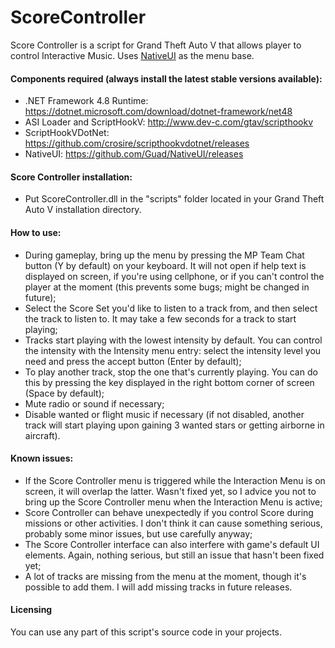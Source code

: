 # ScoreController

Score Controller is a script for Grand Theft Auto V that allows player to control Interactive Music. Uses [NativeUI](https://github.com/Guad/NativeUI) as the menu base.

#### Components required (always install the latest stable versions available):
- .NET Framework 4.8 Runtime: https://dotnet.microsoft.com/download/dotnet-framework/net48
- ASI Loader and ScriptHookV: http://www.dev-c.com/gtav/scripthookv
- ScriptHookVDotNet: https://github.com/crosire/scripthookvdotnet/releases
- NativeUI: https://github.com/Guad/NativeUI/releases

#### Score Controller installation:
- Put ScoreController.dll in the "scripts" folder located in your Grand Theft Auto V installation directory.

#### How to use:
- During gameplay, bring up the menu by pressing the MP Team Chat button (Y by default) on your keyboard. It will not open if help text is displayed on screen, if you're using cellphone, or if you can't control the player at the moment (this prevents some bugs; might be changed in future);
- Select the Score Set you'd like to listen to a track from, and then select the track to listen to. It may take a few seconds for a track to start playing;
- Tracks start playing with the lowest intensity by default. You can control the intensity with the Intensity menu entry: select the intensity level you need and press the accept button (Enter by default);
- To play another track, stop the one that's currently playing. You can do this by pressing the key displayed in the right bottom corner of screen (Space by default);
- Mute radio or sound if necessary;
- Disable wanted or flight music if necessary (if not disabled, another track will start playing upon gaining 3 wanted stars or getting airborne in aircraft).

#### Known issues:
- If the Score Controller menu is triggered while the Interaction Menu is on screen, it will overlap the latter. Wasn't fixed yet, so I advice you not to bring up the Score Controller menu when the Interaction Menu is active;
- Score Controller can behave unexpectedly if you control Score during missions or other activities. I don't think it can cause something serious, probably some minor issues, but use carefully anyway;
- The Score Controller interface can also interfere with game's default UI elements. Again, nothing serious, but still an issue that hasn't been fixed yet;
- A lot of tracks are missing from the menu at the moment, though it's possible to add them. I will add missing tracks in future releases.

#### Licensing
You can use any part of this script's source code in your projects.
